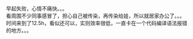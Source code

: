 早起失败，心情不痛快。。。       
看周围不少同事感冒了，担心自己被传染，再传染给娃，所以就居家办公了。。。  
时间来到了12.5h，看似还可以，实则效率很低，一直卡在一个代码编译语法报错的地方。。。
